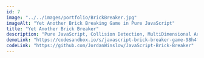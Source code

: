 ```yaml
---
id: 7
image: "../../images/portfolio/BrickBreaker.jpg"
imageAlt: "Yet Another Brick Breaking Game in Pure JavaScript"
title: "Yet Another Brick Breaker"
description: "Pure JavaScript, Collision Detection, MultiDimensional Arrays, Destructuring, Callback Functions."
demoLink: "https://codesandbox.io/s/javascript-brick-breaker-game-98h4f?fontsize=14&view=preview"
codeLink: "https://github.com/JordanWinslow/JavaScript-Brick-Breaker"
---
```

